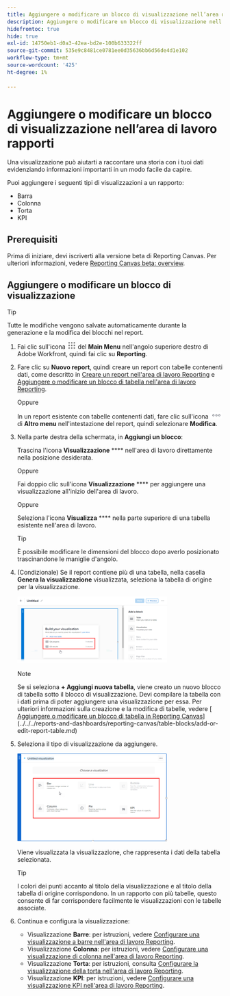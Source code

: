 ```yaml
---
title: Aggiungere o modificare un blocco di visualizzazione nell’area di lavoro rapporti
description: Aggiungere o modificare un blocco di visualizzazione nell’area di lavoro rapporti
hidefromtoc: true
hide: true
exl-id: 14750eb1-d0a3-42ea-bd2e-100b633322ff
source-git-commit: 535e9c8481ce0781ee0d35636bb6d56de4d1e102
workflow-type: tm+mt
source-wordcount: '425'
ht-degree: 1%

---
```


# Aggiungere o modificare un blocco di visualizzazione nell’area di lavoro rapporti

Una visualizzazione può aiutarti a raccontare una storia con i tuoi dati evidenziando informazioni importanti in un modo facile da capire.

Puoi aggiungere i seguenti tipi di visualizzazioni a un rapporto:

* Barra
* Colonna
* Torta
* KPI

## Prerequisiti

Prima di iniziare, devi iscriverti alla versione beta di Reporting Canvas. Per ulteriori informazioni, vedere [Reporting Canvas beta: overview](/help/quicksilver/product-announcements/betas/canvas-dashboards-beta/reporting-canvas-beta-overview.md).

## Aggiungere o modificare un blocco di visualizzazione

>[!TIP]
>
>Tutte le modifiche vengono salvate automaticamente durante la generazione e la modifica dei blocchi nel report.

1. Fai clic sull&#39;icona ![](assets/main-menu-icon.png) del **Main Menu** nell&#39;angolo superiore destro di Adobe Workfront, quindi fai clic su **Reporting**.
1. Fare clic su **Nuovo report**, quindi creare un report con tabelle contenenti dati, come descritto in [Creare un report nell&#39;area di lavoro Reporting](../../../reports-and-dashboards/reporting-canvas/manage-reports/build-report.md) e [Aggiungere o modificare un blocco di tabella nell&#39;area di lavoro Reporting](../../../reports-and-dashboards/reporting-canvas/table-blocks/add-or-edit-report-table.md).

   Oppure

   In un report esistente con tabelle contenenti dati, fare clic sull&#39;icona ![](assets/more-icon.png) di **Altro menu** nell&#39;intestazione del report, quindi selezionare **Modifica**.

1. Nella parte destra della schermata, in **Aggiungi un blocco**:

   Trascina l&#39;icona **Visualizzazione** **** nell&#39;area di lavoro direttamente nella posizione desiderata.

   Oppure

   Fai doppio clic sull&#39;icona **Visualizzazione** **** per aggiungere una visualizzazione all&#39;inizio dell&#39;area di lavoro.

   Oppure

   Seleziona l&#39;icona **Visualizza** **** nella parte superiore di una tabella esistente nell&#39;area di lavoro.

   >[!TIP]
   >
   >È possibile modificare le dimensioni del blocco dopo averlo posizionato trascinandone le maniglie d&#39;angolo.

1. (Condizionale) Se il report contiene più di una tabella, nella casella **Genera la visualizzazione** visualizzata, seleziona la tabella di origine per la visualizzazione.

   ![](assets/select-table-on-vis-350x155.png)

   >[!NOTE]
   >
   >Se si seleziona **+ Aggiungi nuova tabella**, viene creato un nuovo blocco di tabella sotto il blocco di visualizzazione. Devi compilare la tabella con i dati prima di poter aggiungere una visualizzazione per essa. Per ulteriori informazioni sulla creazione e la modifica di tabelle, vedere [ [Aggiungere o modificare un blocco di tabella in Reporting Canvas](../../../reports-and-dashboards/reporting-canvas/table-blocks/add-or-edit-report-table.md)](../../../reports-and-dashboards/reporting-canvas/table-blocks/add-or-edit-report-table.md)

1. Seleziona il tipo di visualizzazione da aggiungere.

   ![](assets/select-vis-type-350x205.png)

   Viene visualizzata la visualizzazione, che rappresenta i dati della tabella selezionata.

   >[!TIP]
   >
   >I colori dei punti accanto al titolo della visualizzazione e al titolo della tabella di origine corrispondono. In un rapporto con più tabelle, questo consente di far corrispondere facilmente le visualizzazioni con le tabelle associate.

1. Continua e configura la visualizzazione:

   * Visualizzazione **Barre**: per istruzioni, vedere [Configurare una visualizzazione a barre nell&#39;area di lavoro Reporting](../../../reports-and-dashboards/reporting-canvas/visualization-blocks/configure-bar-visualization.md#bar).
   * Visualizzazione **Colonna**: per istruzioni, vedere [Configurare una visualizzazione di colonna nell&#39;area di lavoro Reporting](../../../reports-and-dashboards/reporting-canvas/visualization-blocks/configure-column-visualization.md).
   * Visualizzazione **Torta**: per istruzioni, consulta [Configurare la visualizzazione della torta nell&#39;area di lavoro Reporting](../../../reports-and-dashboards/reporting-canvas/visualization-blocks/configure-pie-visualization.md).
   * Visualizzazione **KPI**: per istruzioni, vedere [Configurare una visualizzazione KPI nell&#39;area di lavoro Reporting](../../../reports-and-dashboards/reporting-canvas/visualization-blocks/configure-kpi-visualization.md).
